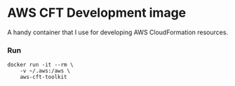 # AWS CFT Development image

A handy container that I use for developing AWS CloudFormation resources.

### Run

```
docker run -it --rm \
    -v ~/.aws:/aws \
    aws-cft-toolkit
```
